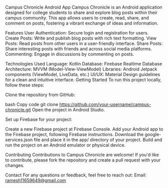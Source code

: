 Campus Chronicle Android App
Campus Chronicle is an Android application designed for college students to share and explore blog posts within their campus community. This app allows users to create, read, share, and comment on posts, fostering a vibrant exchange of ideas and information.

Features
User Authentication: Secure login and registration for users.
Create Posts: Write and publish blog posts with rich text formatting.
View Posts: Read posts from other users in a user-friendly interface.
Share Posts: Share interesting posts with friends and across social media platforms.
Commenting: Engage in discussions by commenting on posts.

Technologies Used
Language: Kotlin
Database: Firebase Realtime Database
Architecture: MVVM (Model-View-ViewModel)
Libraries: Android Jetpack components (ViewModel, LiveData, etc.)
UI/UX: Material Design guidelines for a clean and intuitive interface.
Getting Started
To run this project locally, follow these steps:

Clone the repository from GitHub:

bash
Copy code
git clone https://github.com/your-username/campus-chronicle.git
Open the project in Android Studio.

Set up Firebase for your project:

Create a new Firebase project at Firebase Console.
Add your Android app to the Firebase project, following Firebase instructions.
Download the google-services.json file and place it in the app/ directory of your project.
Build and run the project on an Android emulator or physical device.

Contributing
Contributions to Campus Chronicle are welcome! If you'd like to contribute, please fork the repository and create a pull request with your changes.


Contact
For any questions or feedback, feel free to reach out:
Email: ramesh11659649@gmail.com
